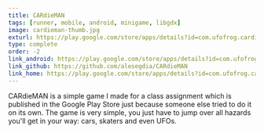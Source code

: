 ```yaml
---
title: CARdieMAN
tags: [runner, mobile, android, minigame, libgdx]
image: cardieman-thumb.jpg
exturl: https://play.google.com/store/apps/details?id=com.ufofrog.cardieman
type: complete
order: -2
link_android: https://play.google.com/store/apps/details?id=com.ufofrog.cardieman
link_github: https://github.com/alesegdia/CARdieMAN
link_home: https://play.google.com/store/apps/details?id=com.ufofrog.cardieman
---
```


CARdieMAN is a simple game I made for a class assignment which is published in the Google Play Store just
because someone else tried to do it on its own. The game is very simple, you just have to jump over all
hazards you'll get in your way: cars, skaters and even UFOs.
